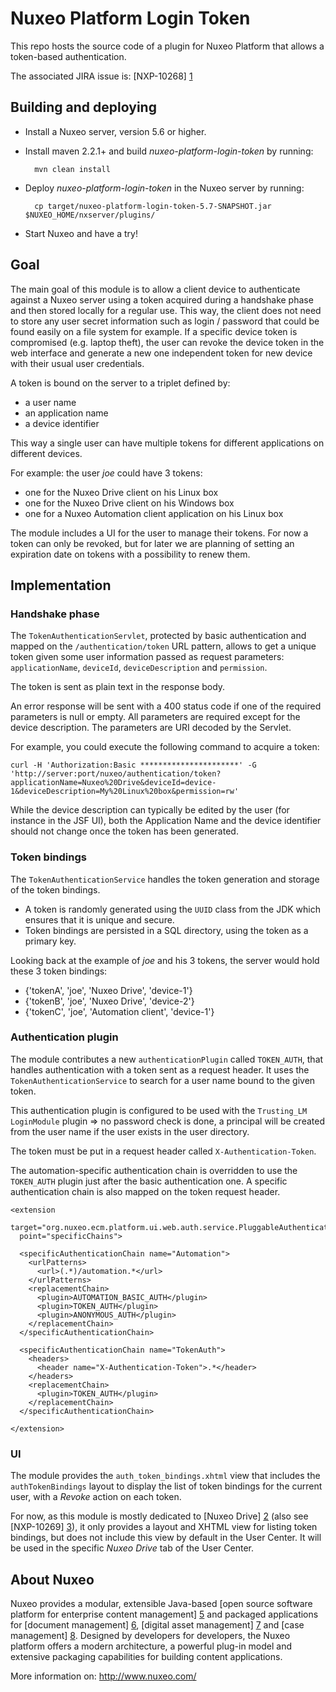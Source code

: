 # Nuxeo Platform Login Token

This repo hosts the source code of a plugin for Nuxeo Platform that allows a token-based authentication.

The associated JIRA issue is: [NXP-10268] [1]

## Building and deploying

- Install a Nuxeo server, version 5.6 or higher.

- Install maven 2.2.1+ and build _nuxeo-platform-login-token_ by running:

        mvn clean install

- Deploy _nuxeo-platform-login-token_ in the Nuxeo server by running:

        cp target/nuxeo-platform-login-token-5.7-SNAPSHOT.jar $NUXEO_HOME/nxserver/plugins/

- Start Nuxeo and have a try!

## Goal

The main goal of this module is to allow a client device to authenticate against a Nuxeo server using a token acquired during a handshake phase and then stored locally for a regular use.
This way, the client does not need to store any user secret information such as login / password that could be found easily on a file system for example. If a specific device token is compromised (e.g. laptop theft), the user can revoke the device token in the web interface and generate a new one independent token for new device with their usual user credentials.

A token is bound on the server to a triplet defined by:

- a user name
- an application name
- a device identifier

This way a single user can have multiple tokens for different applications on different devices.

For example: the user _joe_ could have 3 tokens:

- one for the Nuxeo Drive client on his Linux box
- one for the Nuxeo Drive client on his Windows box
- one for a Nuxeo Automation client application on his Linux box

The module includes a UI for the user to manage their tokens.
For now a token can only be revoked, but for later we are planning of setting an expiration date on tokens with a possibility to renew them.

## Implementation

### Handshake phase

The ``TokenAuthenticationServlet``, protected by basic authentication and mapped on the ``/authentication/token`` URL pattern, allows to get a unique token given some user information passed as request parameters:
``applicationName``, ``deviceId``, ``deviceDescription`` and ``permission``.

The token is sent as plain text in the response body.

An error response will be sent with a 400 status code if one of the required parameters is null or empty.
All parameters are required except for the device description. The parameters are URI decoded by the Servlet.

For example, you could execute the following command to acquire a token:

    curl -H 'Authorization:Basic **********************' -G 'http://server:port/nuxeo/authentication/token?applicationName=Nuxeo%20Drive&deviceId=device-1&deviceDescription=My%20Linux%20box&permission=rw'

While the device description can typically be edited by the user (for instance in the JSF UI), both the Application Name and the device identifier should not change once the token has been generated.

### Token bindings

The ``TokenAuthenticationService`` handles the token generation and storage of the token bindings.

- A token is randomly generated using the ``UUID`` class from the JDK which ensures that it is unique and secure.
- Token bindings are persisted in a SQL directory, using the token as a primary key.

Looking back at the example of _joe_ and his 3 tokens, the server would hold these 3 token bindings:

- {'tokenA', 'joe', 'Nuxeo Drive', 'device-1'}
- {'tokenB', 'joe', 'Nuxeo Drive', 'device-2'}
- {'tokenC', 'joe', 'Automation client', 'device-1'}

### Authentication plugin

The module contributes a new ``authenticationPlugin`` called ``TOKEN_AUTH``, that handles authentication with a token sent as a request header.
It uses the ``TokenAuthenticationService`` to search for a user name bound to the given token.

This authentication plugin is configured to be used with the ``Trusting_LM`` ``LoginModule`` plugin =>
no password check is done, a principal will be created from the user name if the user exists in the user directory.

The token must be put in a request header called ``X-Authentication-Token``.

The automation-specific authentication chain is overridden to use the ``TOKEN_AUTH`` plugin just after the basic authentication one.
A specific authentication chain is also mapped on the token request header.

    <extension
      target="org.nuxeo.ecm.platform.ui.web.auth.service.PluggableAuthenticationService"
      point="specificChains">

      <specificAuthenticationChain name="Automation">
        <urlPatterns>
          <url>(.*)/automation.*</url>
        </urlPatterns>
        <replacementChain>
          <plugin>AUTOMATION_BASIC_AUTH</plugin>
          <plugin>TOKEN_AUTH</plugin>
          <plugin>ANONYMOUS_AUTH</plugin>
        </replacementChain>
      </specificAuthenticationChain>

      <specificAuthenticationChain name="TokenAuth">
        <headers>
          <header name="X-Authentication-Token">.*</header>
        </headers>
        <replacementChain>
          <plugin>TOKEN_AUTH</plugin>
        </replacementChain>
      </specificAuthenticationChain>

    </extension>

### UI

The module provides the ``auth_token_bindings.xhtml`` view that includes the ``authTokenBindings`` layout to display the list of token bindings for the current user, with a _Revoke_ action on each token.

For now, as this module is mostly dedicated to [Nuxeo Drive] [2] (also see [NXP-10269] [3]), it only provides a layout and XHTML view for listing token bindings,
but does not include this view by default in the User Center. It will be used in the specific _Nuxeo Drive_ tab of the User Center.


## About Nuxeo

Nuxeo provides a modular, extensible Java-based [open source software
platform for enterprise content management] [5] and packaged applications
for [document management] [6], [digital asset management] [7] and
[case management] [8]. Designed by developers for developers, the Nuxeo
platform offers a modern architecture, a powerful plug-in model and
extensive packaging capabilities for building content applications.

More information on: <http://www.nuxeo.com/>

[1]: https://jira.nuxeo.com/browse/NXP-10268
[2]: https://github.com/nuxeo/nuxeo-drive
[3]: https://jira.nuxeo.com/browse/NXP-10269
[5]: http://www.nuxeo.com/en/products/ep
[6]: http://www.nuxeo.com/en/products/document-management
[7]: http://www.nuxeo.com/en/products/dam
[8]: http://www.nuxeo.com/en/products/case-management
